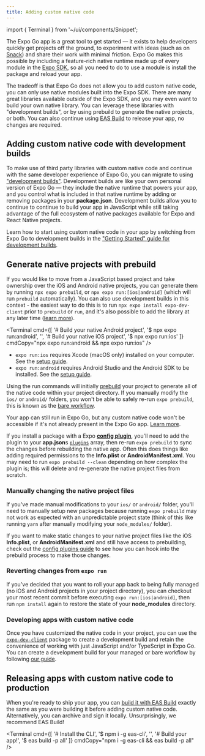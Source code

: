 ```yaml
---
title: Adding custom native code
---
```


import { Terminal } from '~/ui/components/Snippet';

The Expo Go app is a great tool to get started — it exists to help developers quickly get projects off the ground, to experiment with ideas (such as on [Snack](https://snack.expo.dev/)) and share their work with minimal friction. Expo Go makes this possible by including a feature-rich native runtime made up of every module in the [Expo SDK](/versions/latest/), so all you need to do to use a module is install the package and reload your app.

The tradeoff is that Expo Go does not allow you to add custom native code, you can only use native modules built into the Expo SDK. There are many great libraries available outside of the Expo SDK, and you may even want to build your own native library. You can leverage these libraries with "development builds", or by using prebuild to generate the native projects, or both. You can also continue using [EAS Build](/build/introduction) to release your app, no changes are required.

## Adding custom native code with development builds

To make use of third party libraries with custom native code and continue with the same developer experience of Expo Go, you can migrate to using ["development builds"](/development/introduction). Development builds are like your own personal version of Expo Go — they include the native runtime that powers your app, and you control what is included in that native runtime by adding or removing packages in your **package.json**. Development builds allow you to continue to continue to build your app in JavaScript while still taking advantage of the full ecosystem of native packages available for Expo and React Native projects.

Learn how to start using custom native code in your app by switching from Expo Go to development builds in the ["Getting Started" guide for development builds](/development/getting-started).

## Generate native projects with prebuild

If you would like to move from a JavaScript based project and take ownership over the iOS and Android native projects, you can generate them by running `npx expo prebuild`, or `npx expo run:[ios|android]` (which will run `prebuild` automatically). You can also use development builds in this context - the easiest way to do this is to run `npx expo install expo-dev-client` prior to `prebuild` or `run`, and it's also possible to add the library at any later time ([learn more](/development/installation)).

<Terminal cmd={[
  '# Build your native Android project',
  '$ npx expo run:android',
  '',
  '# Build your native iOS project',
  '$ npx expo run:ios'
]} cmdCopy="npx expo run:android && npx expo run:ios" />

- `expo run:ios` requires Xcode (macOS only) installed on your computer. See the [setup guide](https://reactnative.dev/docs/environment-setup).
- `expo run:android` requires Android Studio and the Android SDK to be installed. See the [setup guide](https://reactnative.dev/docs/environment-setup).

Using the run commands will initially [prebuild](https://expo.fyi/prebuilding) your project to generate all of the native code within your project directory. If you manually modify the `ios/` or `android/` folders, you won't be able to safely re-run `expo prebuild`, this is known as the [bare workflow](/introduction/managed-vs-bare#bare-workflow).

Your app can still run in Expo Go, but any custom native code won't be accessible if it's not already present in the Expo Go app. [Learn more](/bare/using-expo-client).

If you install a package with a Expo [**config plugin**](/guides/config-plugins), you'll need to add the plugin to your **app.json**s [`plugins`](/versions/latest/config/app/#plugins) array, then re-run `expo prebuild` to sync the changes before rebuilding the native app. Often this does things like adding required permissions to the **Info.plist** or **AndroidManifest.xml**. You may need to run `expo prebuild --clean` depending on how complex the plugin is; this will delete and re-generate the native project files from scratch.

### Manually changing the native project files

If you've made manual modifications to your `ios/` or `android/` folder, you'll need to manually setup new packages because running `expo prebuild` may not work as expected with an unpredictable project state (think of this like running `yarn` after manually modifying your `node_modules/` folder).

If you want to make static changes to your native project files like the iOS **Info.plist**, or **AndroidManifest.xml** and still have access to prebuilding, check out the [config plugins guide](/guides/config-plugins/#creating-a-plugin) to see how you can hook into the prebuild process to make those changes.

### Reverting changes from `expo run`

If you've decided that you want to roll your app back to being fully managed (no iOS and Android projects in your project directory), you can checkout your most recent commit before executing `expo run:[ios|android]`, then run `npm install` again to restore the state of your **node_modules** directory.

### Developing apps with custom native code

Once you have customized the native code in your project, you can use the [`expo-dev-client`](/development/introduction) package to create a development build and retain the convenience of working with just JavaScript and/or TypeScript in Expo Go. You can create a development build for your managed or bare workflow by following [our guide](/development/getting-started).

## Releasing apps with custom native code to production

When you're ready to ship your app, you can [build it with EAS Build](/build/introduction) exactly the same as you were building it before adding custom native code. Alternatively, you can archive and sign it locally. Unsurprisingly, we recommend EAS Build!

<Terminal cmd={[
  '# Install the CLI',
  '$ npm i -g eas-cli',
  '',
  '# Build your app!',
  '$ eas build -p all'
]} cmdCopy="npm i -g eas-cli && eas build -p all" />
